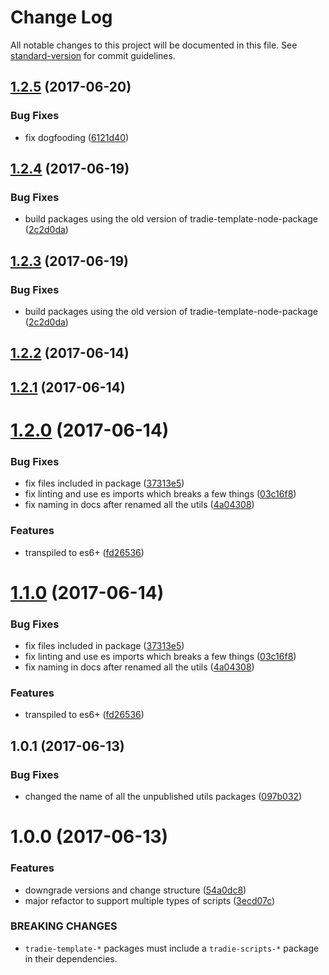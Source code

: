 # Change Log

All notable changes to this project will be documented in this file.
See [standard-version](https://github.com/conventional-changelog/standard-version) for commit guidelines.

<a name="1.2.5"></a>
## [1.2.5](https://github.com/jameslnewell/tradie-v4/compare/tradie-utils-cli@1.2.4...tradie-utils-cli@1.2.5) (2017-06-20)


### Bug Fixes

* fix dogfooding ([6121d40](https://github.com/jameslnewell/tradie-v4/commit/6121d40))




<a name="1.2.4"></a>
## [1.2.4](https://github.com/jameslnewell/tradie-v4/compare/tradie-utils-cli@1.2.2...tradie-utils-cli@1.2.4) (2017-06-19)


### Bug Fixes

* build packages using the old version of tradie-template-node-package ([2c2d0da](https://github.com/jameslnewell/tradie-v4/commit/2c2d0da))




<a name="1.2.3"></a>
## [1.2.3](https://github.com/jameslnewell/tradie-v4/compare/tradie-utils-cli@1.2.2...tradie-utils-cli@1.2.3) (2017-06-19)


### Bug Fixes

* build packages using the old version of tradie-template-node-package ([2c2d0da](https://github.com/jameslnewell/tradie-v4/commit/2c2d0da))




<a name="1.2.2"></a>
## [1.2.2](https://github.com/jameslnewell/tradie-v4/compare/tradie-utils-cli@1.2.1...tradie-utils-cli@1.2.2) (2017-06-14)




<a name="1.2.1"></a>
## [1.2.1](https://github.com/jameslnewell/tradie-v4/compare/tradie-utils-cli@1.2.0...tradie-utils-cli@1.2.1) (2017-06-14)




<a name="1.2.0"></a>
# [1.2.0](https://github.com/jameslnewell/tradie-v4/compare/tradie-utils-cli@1.0.1...tradie-utils-cli@1.2.0) (2017-06-14)


### Bug Fixes

* fix files included in package ([37313e5](https://github.com/jameslnewell/tradie-v4/commit/37313e5))
* fix linting and use es imports which breaks a few things ([03c16f8](https://github.com/jameslnewell/tradie-v4/commit/03c16f8))
* fix naming in docs after renamed all the utils ([4a04308](https://github.com/jameslnewell/tradie-v4/commit/4a04308))


### Features

* transpiled to es6+ ([fd26536](https://github.com/jameslnewell/tradie-v4/commit/fd26536))




<a name="1.1.0"></a>
# [1.1.0](https://github.com/jameslnewell/tradie-v4/compare/tradie-utils-cli@1.0.1...tradie-utils-cli@1.1.0) (2017-06-14)


### Bug Fixes

* fix files included in package ([37313e5](https://github.com/jameslnewell/tradie-v4/commit/37313e5))
* fix linting and use es imports which breaks a few things ([03c16f8](https://github.com/jameslnewell/tradie-v4/commit/03c16f8))
* fix naming in docs after renamed all the utils ([4a04308](https://github.com/jameslnewell/tradie-v4/commit/4a04308))


### Features

* transpiled to es6+ ([fd26536](https://github.com/jameslnewell/tradie-v4/commit/fd26536))




<a name="1.0.1"></a>
## 1.0.1 (2017-06-13)


### Bug Fixes

* changed the name of all the unpublished utils packages ([097b032](https://github.com/jameslnewell/tradie-v4/commit/097b032))




<a name="1.0.0"></a>
# 1.0.0 (2017-06-13)


### Features

* downgrade versions and change structure ([54a0dc8](https://github.com/jameslnewell/tradie-v4/commit/54a0dc8))
* major refactor to support multiple types of scripts ([3ecd07c](https://github.com/jameslnewell/tradie-v4/commit/3ecd07c))


### BREAKING CHANGES

* `tradie-template-*` packages must include a `tradie-scripts-*` package in their dependencies.
